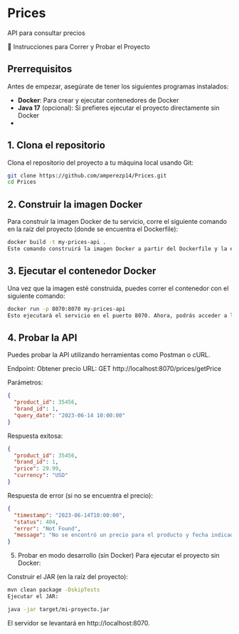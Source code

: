 # Prices
API para consultar precios

🚀 Instrucciones para Correr y Probar el Proyecto

## Prerrequisitos

Antes de empezar, asegúrate de tener los siguientes programas instalados:

- **Docker**: Para crear y ejecutar contenedores de Docker
- **Java 17** (opcional): Si prefieres ejecutar el proyecto directamente sin Docker
-
## 1. Clona el repositorio

Clona el repositorio del proyecto a tu máquina local usando Git:

```bash
git clone https://github.com/amperezp14/Prices.git
cd Prices
```

## 2. Construir la imagen Docker
Para construir la imagen Docker de tu servicio, corre el siguiente comando en la raíz del proyecto (donde se encuentra el Dockerfile):

```bash
docker build -t my-prices-api .
Este comando construirá la imagen Docker a partir del Dockerfile y la etiquetará como my-prices-api.
```

## 3. Ejecutar el contenedor Docker
Una vez que la imagen esté construida, puedes correr el contenedor con el siguiente comando:

```bash
docker run -p 8070:8070 my-prices-api
Esto ejecutará el servicio en el puerto 8070. Ahora, podrás acceder a la API en http://localhost:8070.
```

## 4. Probar la API
Puedes probar la API utilizando herramientas como Postman o cURL.

Endpoint: Obtener precio
URL: GET http://localhost:8070/prices/getPrice

Parámetros:

```json
{
  "product_id": 35456,
  "brand_id": 1,
  "query_date": "2023-06-14 10:00:00"
}
```

Respuesta exitosa:
```json
{
  "product_id": 35456,
  "brand_id": 1,
  "price": 29.99,
  "currency": "USD"
}
```
Respuesta de error (si no se encuentra el precio):

```json
{
  "timestamp": "2023-06-14T10:00:00",
  "status": 404,
  "error": "Not Found",
  "message": "No se encontró un precio para el producto y fecha indicados"
}
```

5. Probar en modo desarrollo (sin Docker)
   Para ejecutar el proyecto sin Docker:

Construir el JAR (en la raíz del proyecto):

```bash
mvn clean package -DskipTests
Ejecutar el JAR:
```

```bash
java -jar target/mi-proyecto.jar
```
El servidor se levantará en http://localhost:8070.
